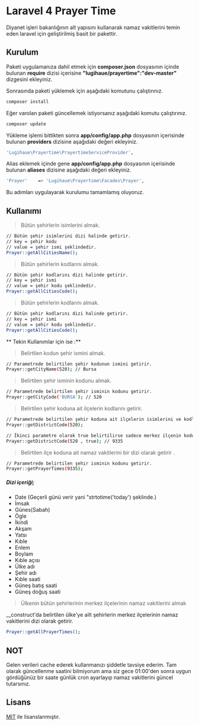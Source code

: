 Laravel 4 Prayer Time
=========

Diyanet işleri bakanlığının alt yapısını kullanarak namaz vakitlerini temin eden laravel için geliştirilmiş basit bir pakettir.


Kurulum
--------------
Paketi uygulamanıza dahil etmek için **composer.json** dosyasının içinde bulunan **require** dizisi içerisine **"lugihaue/prayertime":"dev-master"** dizgesini ekleyiniz.

Sonrasında paketi yüklemek için aşağıdaki komutunu çalıştırınız.

```sh
composer install
```
Eğer varolan paketi güncellemek istiyorsanız aşağıdaki komutu çalıştırınız.
```sh
composer update
```

Yükleme işlemi bittikten sonra **app/config/app.php** dosyasının içerisinde bulunan **providers** dizisine aşağıdaki değeri ekleyiniz.
```sh
'Lugihaue\Prayertime\PrayertimeServiceProvider',
```

Alias eklemek içinde gene **app/config/app.php** dosyasının içerisinde bulunan **aliases** dizisine aşağıdaki değeri ekleyiniz.
```sh
'Prayer' 	=> 'Lugihaue\Prayertime\Facades\Prayer',
```

Bu adımları uygulayarak kurulumu tamamlamış oluyoruz.


Kullanımı
----

> Bütün şehirlerin isimlerini almak.

```sh
// Bütün şehir isimlerini dizi halinde getirir.
// key = şehir kodu 
// value = şehir ismi şeklindedir.
Prayer::getAllCitiesName();
```


> Bütün şehirlerin kodlarını almak.

```sh
// Bütün şehir kodlarını dizi halinde getirir.
// key = şehir ismi 
// value = şehir kodu şeklindedir.
Prayer::getAllCitiesCode();
```



> Bütün şehirlerin kodlarını almak.

```sh
// Bütün şehir kodlarını dizi halinde getirir.
// key = şehir ismi 
// value = şehir kodu şeklindedir.
Prayer::getAllCitiesCode();
```

** Tekin Kullanımlar için ise :**


> Belirtilen kodun şehir ismini almak.

```sh
// Parametrede belirtilen şehir kodunun ismini getirir.
Prayer::getCityName(520); // Bursa
```

> Belirtilen şehir isminin kodunu almak.

```sh
// Parametrede belirtilen şehir isminin kodunu getirir.
Prayer::getCityCode('BURSA'); // 520
```

> Belirtilen şehir koduna ait ilçelerin kodlarını getirir.

```sh
// Parametrede belirtilen şehir koduna ait ilçelerin isimlerini ve kodlarını getirir.
Prayer::getDistrictCode(520);

// İkinci parametre olarak true belirtilirse sadece merkez ilçenin kodunu getirir.
Prayer::getDistrictCode(520 , true); // 9335
```

> Belirtilen ilçe koduna ait namaz vakitlerini bir dizi olarak getirir .

```sh
// Parametrede belirtilen şehir isminin kodunu getirir.
Prayer::getPrayerTimes(9335);
```

##### Dizi içeriği;

* Date (Geçerli günü verir yani "strtotime('today')  şeklinde.)
* İmsak
* Günes(Sabah)
* Ögle
* İkindi
* Akşam
* Yatsı
* Kıble
* Enlem
* Boylam
* Kıble açısı
* Ülke adı
* Şehir adı
* Kıble saati
* Güneş batış saati
* Güneş doğuş saati

> Ülkenin bütün şehirlerinin merkez ilçelerinin namaz vakitlerini almak

__construct'da belirtilen ülke'ye ailt şehirlerin merkez ilçelerinin namaz vakitlerini dizi olarak getirir.

```sh
Prayer::getAllPrayerTimes();
```


NOT
--

Gelen verileri cache ederek kullanmanızı şiddetle tavsiye ederim. Tam olarak güncellenme saatini bilmiyorum ama siz gece 01:00'den sonra uygun gördüğünüz bir
saate günlük cron ayarlayıp namaz vakitlerini güncel tutarsınız.

Lisans
----

[MIT] ile lisanslanmıştır.

[MIT]:http://opensource.org/licenses/MIT

